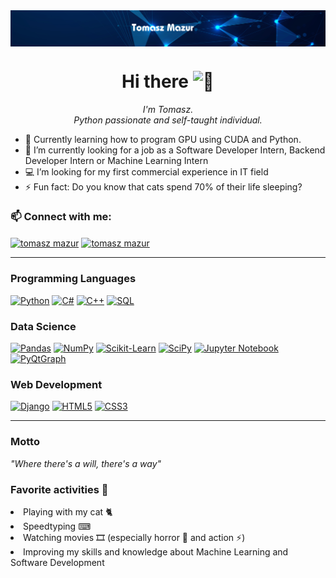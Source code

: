 <img align="center" src="tomasz_mazur_banner.png" alt="my banner">
<h1 align="center">Hi there <img src="https://github.com/wervlad/wervlad/assets/24524555/766d336d-b87d-44ba-807c-c51de2bc6b4d" width="28px" alt="👋"></h1>

<p align="center">
  <i>
    I'm Tomasz. <br>
    Python passionate and self-taught individual. <br>
  </i>
</p>

- 🔨 Currently learning how to program GPU using CUDA and Python.
- 🔭 I’m currently looking for a job as a Software Developer Intern, Backend Developer Intern or Machine Learning Intern
- 💻 I’m looking for my first commercial experience in IT field
- ⚡ Fun fact: Do you know that cats spend 70% of their life sleeping?

<h3 align="left">📫 Connect with me:</h3>
<p align="left">
<a href="[https://linkedin.com/in/tomasz mazur](https://www.linkedin.com/in/tomasz-mazur-023767267/)" target="blank"><img align="center" src="https://raw.githubusercontent.com/rahuldkjain/github-profile-readme-generator/master/src/images/icons/Social/linked-in-alt.svg" alt="tomasz mazur" height="30" width="40" /></a>
<a href="[https://fb.com/tomasz mazur](https://www.facebook.com/people/Tomasz-Mazur/pfbid02J1Gxm2V8quFt7KGSWbyVkYRhpgFKbK2n5x86gZsES1wysECPHEs9nYyxoiuXiW3il/)" target="blank"><img align="center" src="https://raw.githubusercontent.com/rahuldkjain/github-profile-readme-generator/master/src/images/icons/Social/facebook.svg" alt="tomasz mazur" height="30" width="40" /></a>
</p>

***

### Programming Languages
[![Python](https://img.shields.io/badge/python-black?style=for-the-badge&logo=python)](https://github.com/tmaz00)
[![C#](https://img.shields.io/badge/c_sharp-black?style=for-the-badge&logo=csharp)](https://github.com/tmaz00)
[![C++](https://img.shields.io/badge/c++-black?style=for-the-badge&logo=cplusplus)](https://github.com/tmaz00)
[![SQL](https://img.shields.io/badge/sql-black?style=for-the-badge&logo=mysql)](https://github.com/tmaz00)

### Data Science
[![Pandas](https://img.shields.io/badge/pandas-black?style=for-the-badge&logo=pandas)](https://github.com/tmaz00)
[![NumPy](https://img.shields.io/badge/numpy-black?style=for-the-badge&logo=numpy)](https://github.com/tmaz00)
[![Scikit-Learn](https://img.shields.io/badge/scikit--learn-black?style=for-the-badge&logo=scikit-learn)](https://github.com/tmaz00)
[![SciPy](https://img.shields.io/badge/SciPy-black?style=for-the-badge&logo=scipy)](https://github.com/tmaz00)
[![Jupyter Notebook](https://img.shields.io/badge/jupyter_notebook-black?style=for-the-badge&logo=jupyter)](https://github.com/tmaz00)
[![PyQtGraph](https://img.shields.io/badge/pyqtgraph-black?style=for-the-badge&logo=pyqtgraph)](https://github.com/tmaz00)

### Web Development
[![Django](https://img.shields.io/badge/django-black?style=for-the-badge&logo=django)](https://github.com/tmaz00)
[![HTML5](https://img.shields.io/badge/html5-black?style=for-the-badge&logo=html5)](https://hub.docker.com/u/tmaz00)
[![CSS3](https://img.shields.io/badge/css3-black?style=for-the-badge&logo=css3)](https://hub.docker.com/u/tmaz00)

***

<h3>Motto</h3>
<i>"Where there's a will, there's a way"</i>

<h3>Favorite activities 🤍</h3>
<li> Playing with my cat 🐈
<li> Speedtyping ⌨
<li> Watching movies 🎞 (especially horror 👻 and action ⚡)
<li> Improving my skills and knowledge about Machine Learning and Software Development
